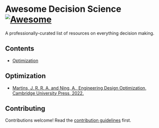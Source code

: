 # Awesome Decision Science [![Awesome](https://awesome.re/badge.svg)](https://awesome.re)

A professionally-curated list of resources on everything decision making.

## Contents

- [Optimization](#optimization)

## Optimization

- [Martins, J. R. R. A. and Ning, A., Engineering Design Optimization, Cambridge University Press, 2022.](https://mdobook.github.io/)

## Contributing

Contributions welcome! Read the [contribution guidelines](contributing.md) first.
